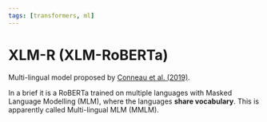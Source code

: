 ```yaml
---
tags: [transformers, ml]
---
```

# XLM-R (XLM-RoBERTa)

Multi-lingual model proposed by [Conneau et al.
(2019)](https://arxiv.org/abs/1911.02116).

In a brief it is a RoBERTa trained on multiple languages with Masked Language
Modelling (MLM), where the languages **share vocabulary**. This is apparently
called Multi-lingual MLM (MMLM).
